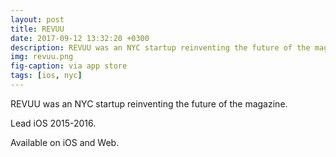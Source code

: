 ```yaml
---
layout: post
title: REVUU
date: 2017-09-12 13:32:20 +0300
description: REVUU was an NYC startup reinventing the future of the magazine.
img: revuu.png
fig-caption: via app store
tags: [ios, nyc]
---
```


REVUU was an NYC startup reinventing the future of the magazine.

Lead iOS 2015-2016.

Available on iOS and Web.